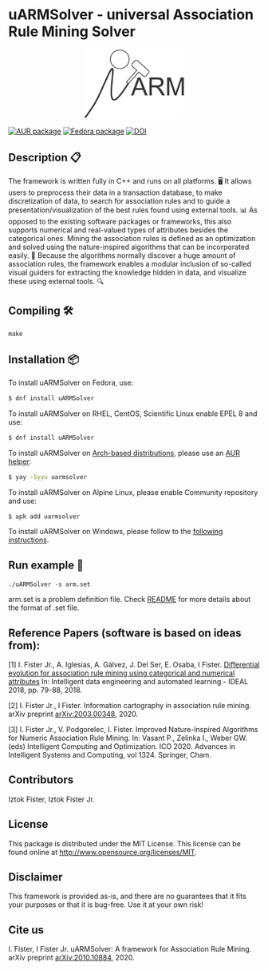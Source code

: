 # uARMSolver - universal Association Rule Mining Solver


<p align="center">
  <img width="200" src=".github/uARM.png">
</p>

[![AUR package](https://img.shields.io/aur/version/uarmsolver?color=blue&label=Arch%20Linux&logo=arch-linux)](https://aur.archlinux.org/packages/uarmsolver)
[![Fedora package](https://img.shields.io/fedora/v/uARMSolver?color=blue&label=Fedora%20Linux&logo=fedora)](https://src.fedoraproject.org/rpms/uARMSolver)
[![DOI](https://img.shields.io/badge/DOI-10.48550/arXiv.2010.10884-blue)](https://doi.org/10.48550/arXiv.2010.10884)

## Description 📋

The framework is written fully in C++ and runs on all platforms. 🖥️ It allows users to preprocess their data in a transaction database, to make discretization of data, to search for association rules and to guide a presentation/visualization of the best rules found using external tools. 📊 As opposed to the existing software packages or frameworks, this also supports numerical and real-valued types of attributes besides the categorical ones. Mining the association rules is defined as an optimization and solved using the nature-inspired algorithms that can be incorporated easily. 🌿 Because the algorithms normally discover a huge amount of association rules, the framework enables a modular inclusion of so-called visual guiders for extracting the knowledge hidden in data, and visualize these using external tools. 🔍

## Compiling 🛠️

    make

## Installation 📦

To install uARMSolver on Fedora, use:

```sh
$ dnf install uARMSolver
```
To install uARMSolver on RHEL, CentOS, Scientific Linux enable EPEL 8 and use:

```sh
$ dnf install uARMSolver
```
To install uARMSolver on [Arch-based distributions](https://wiki.archlinux.org/title/Arch-based_distributions#Active), please use an [AUR helper](https://wiki.archlinux.org/title/AUR_helpers):

```sh
$ yay -Syyu uarmsolver
```
To install uARMSolver on Alpine Linux, please enable Community repository and use:

```sh
$ apk add uarmsolver
```
To install uARMSolver on Windows, please follow to the [following instructions](WINDOWS_INSTALLATION.md).


## Run example 🚀

    ./uARMSolver -s arm.set

arm.set is a problem definition file. Check [README](bin/README.txt)
 for more details about the format of .set file.

## Reference Papers (software is based on ideas from):

[1] I. Fister Jr., A. Iglesias, A. Gálvez, J. Del Ser, E. Osaba, I Fister. [Differential evolution for association rule mining using categorical and numerical attributes](http://www.iztok-jr-fister.eu/static/publications/231.pdf) In: Intelligent data engineering and automated learning - IDEAL 2018, pp. 79-88, 2018.

[2] I. Fister Jr., I Fister. Information cartography in association rule mining. arXiv preprint [arXiv:2003.00348](https://arxiv.org/abs/2003.00348), 2020.

[3] I. Fister Jr., V. Podgorelec, I. Fister. Improved Nature-Inspired Algorithms for Numeric Association Rule Mining. In: Vasant P., Zelinka I., Weber GW. (eds) Intelligent Computing and Optimization. ICO 2020. Advances in Intelligent Systems and Computing, vol 1324. Springer, Cham.


## Contributors

Iztok Fister, Iztok Fister Jr.

## License

This package is distributed under the MIT License. This license can be found online at <http://www.opensource.org/licenses/MIT>.

## Disclaimer

This framework is provided as-is, and there are no guarantees that it fits your purposes or that it is bug-free. Use it at your own risk!

## Cite us

I. Fister, I Fister Jr. uARMSolver: A framework for Association Rule Mining. arXiv preprint [arXiv:2010.10884](https://arxiv.org/abs/2010.10884), 2020.
